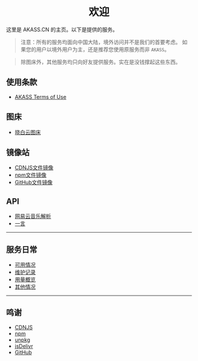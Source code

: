 # <center>欢迎</center>

这里是 AKASS.CN 的主页。以下是提供的服务。

> 注意：所有的服务均面向中国大陆，境外访问并不是我们的首要考虑。
> 如果您的用户以境外用户为主，还是推荐您使用原服务而非 `AKASS`。

> 除图床外，其他服务均只向好友提供服务。实在是没钱撑起这些东西。

## 使用条款
- [AKASS Terms of Use](./terms-of-use.md)

## 图床
- [晓白云图床](./serve/imghost.md)

## 镜像站
- [CDNJS文件镜像](./serve/cdnjs.md)
- [npm文件镜像](./serve/npm.md)
- [GitHub文件镜像](./serve/github.md)

## API
- [网易云音乐解析](./serve/api/neteasemusic.md)
- [一言](./serve/api/hitokoto.md)

---

## 服务日常
- [可用情况](https://akass.instatus.com)
- [维护记录](./logs/records/index.md)
- [用量概览](./logs/usage/index.md)
- [其他情况](./logs/others/index.md)

---

## 鸣谢
- [CDNJS](https://cdnjs.com)
- [npm](https://npmjs.com)
- [unpkg](https://unpkg.com)
- [jsDelivr](https://jsdelivr.com)
- [GitHub](https://github.com)